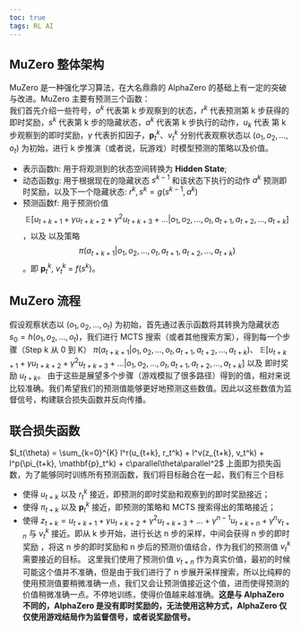 ```yaml
---
toc: true
tags: RL AI
---
```

## MuZero 整体架构
MuZero 是一种强化学习算法，在大名鼎鼎的 AlphaZero 的基础上有一定的突破与改进。MuZero 主要有预测三个函数：     
我们首先介绍一些符号，$o^k$ 代表第 k 步观察到的状态，$r^k$ 代表预测第 k 步获得的即时奖励，$s^k$ 代表第 k 步的隐藏状态，$a^k$ 代表第 k 步执行的动作，$u_k$ 代表
第 k 步观察到的即时奖励，$\gamma$ 代表折扣因子，$\textbf{p}_t^k$、$v_t^k$ 分别代表观察状态以 $(o_1, o_2, \dots, o_t)$ 为初始，进行 k 步推演（或者说，玩游戏）时模型预测的策略以及价值。
- 表示函数h: 用于将观测到的状态空间转换为 **Hidden State**;
- 动态函数g: 用于根据现在的隐藏状态 $s^{k - 1}$ 和该状态下执行的动作 $a^k$ 预测即时奖励，以及下一个隐藏状态: $r^k, s^k=g(s^{k-1}, a^k)$
- 预测函数f: 用于预测价值 $$\mathbb{E}[u_{t + k + 1} + \gamma u_{t + k + 2} + \gamma^2 u_{t + k + 3}+ \dots\vert o_1, o_2, \dots, o_t, a_{t+1}, a_{t+2}, \dots, a_{t+k}]$$，以及
以及策略 $$\pi(a_{t + k + 1}\vert o_1, o_2, \dots, o_t, a_{t+1}, a_{t+2}, \dots, a_{t+k})$$。即 $\textbf{p}_t^k$, $v_t^k$ = $f(s^k)$。

## MuZero 流程
假设观察状态以 $(o_1, o_2, \dots, o_t)$ 为初始，首先通过表示函数将其转换为隐藏状态 $s_0=h(o_1, o_2, \dots, o_t)$，我们进行 MCTS 搜索（或者其他搜索方案），得到每一个步骤（Step k 从 0  到 K） $\pi(a_{t + k + 1}|o_1, o_2, \dots, o_t, a_{t+1}, a_{t+2}, \dots, a_{t+k})$、
$\mathbb{E}[u_{t + k + 1} + \gamma u_{t + k + 2} + \gamma^2 u_{t + k + 3}+ \dots|o_1, o_2, \dots, o_t, a_{t+1}, a_{t+2}, \dots, a_{t+k}]$ 以及 即时奖励 $u_{t+k}$。
由于这些是展望多个步骤（游戏模拟了很多路径）得到的值，相对来说比较准确。我们希望我们的预测值能够更好地预测这些数值。因此以这些数值为监督信号，构建联合损失函数并反向传播。

## 联合损失函数
$l_t(\theta) = \sum_{k=0}^{K} l^r(u_{t+k}, r_t^k) + l^v(z_{t+k}, v_t^k) + l^p(\pi_{t+k}, \mathbf{p}_t^k) + c\parallel\theta\parallel^2$
上面即为损失函数，为了能够同时训练所有预测函数，我们将目标融合在一起，我们有三个目标
- 使得 $u_{t+k}$ 以及 $r_t^k$ 接近，即预测的即时奖励和观察到的即时奖励接近；
- 使得 $\pi_{t+k}$ 以及 $\mathbf{p}_t^k$ 接近，即预测的策略和 MCTS 搜索得出的策略接近；
- 使得 $z_{t+k}=u_{t+k+1} + \gamma u_{t+k+2} + \gamma^2 u_{t+k+3} + \dots + \gamma^{n-1} u_{t +k+n} + \gamma^{n} v_{t+n}$ 与 $v_t^k$ 接近。即从 k 步开始，进行长达 n 步的采样，中间会获得 n 步的即时奖励
，将这 n 步的即时奖励和 n 步后的预测价值结合，作为我们的预测值 $v_t^k$ 需要接近的目标。
这里我们使用了预测价值 $v_{t+n}$ 作为真实价值，最初的时候可能这个值并不准确，但是由于我们进行了 n 步展开采样搜索，所以比纯粹的使用预测值要稍微准确一点，我们又会让预测值接近这个值，进而使得预测的价值稍微准确一点。不停地训练，使得价值越来越准确。**这是与 AlphaZero 不同的，AlphaZero 是没有即时奖励的，无法使用这种方式，AlphaZero 仅仅使用游戏结局作为监督信号，或者说奖励信号。**
